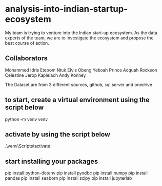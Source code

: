 # analysis-into-indian-startup-ecosystem
My team is trying to venture into the Indian start-up ecosystem. As the data experts of the team, we are to investigate the ecosystem and propose the best course of action.

## Collaborators
Mohammed Idris
Etebom Ntuk
Elvis Obeng Yeboah
Prince Acquah Rockson
Celestine Jerop Kaplelach
Andy Konney

The Dataset are from 3 different sources, github, sql server and onedrive
## to start, create a virtual environment using the script below

python -m venv venv

## activate by using the script below

.\venv\Scripts\activate

## start installing your packages

pip install python-dotenv
pip install pyodbc
pip install numpy
pip install pandas
pip install seaborn
pip install scipy
pip install jupyterlab